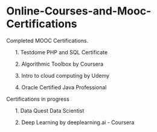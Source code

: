 # Online-Courses-and-Mooc-Certifications
<p>Completed MOOC Certifications.</p>

<ol>1. Testdome PHP and SQL Certificate </ol>
<ol>2. Algorithmic Toolbox by Coursera</ol>
<ol>3. Intro to cloud computing by Udemy</ol>
<ol>4. Oracle Certified Java Professional</ol>

<p>Certifications in progress </p>
<ol>1. Data Quest Data Scientist </ol>
<ol>2. Deep Learning by deeplearning.ai - Coursera </ol>
